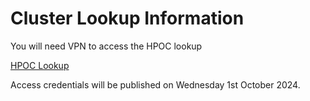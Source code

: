 # Cluster Lookup Information

You will need VPN to access the HPOC lookup

<a href="https://lookupsg.apj-cxrules.win/" target="_blank">HPOC Lookup</a>

Access credentials will be published on Wednesday 1st October 2024.